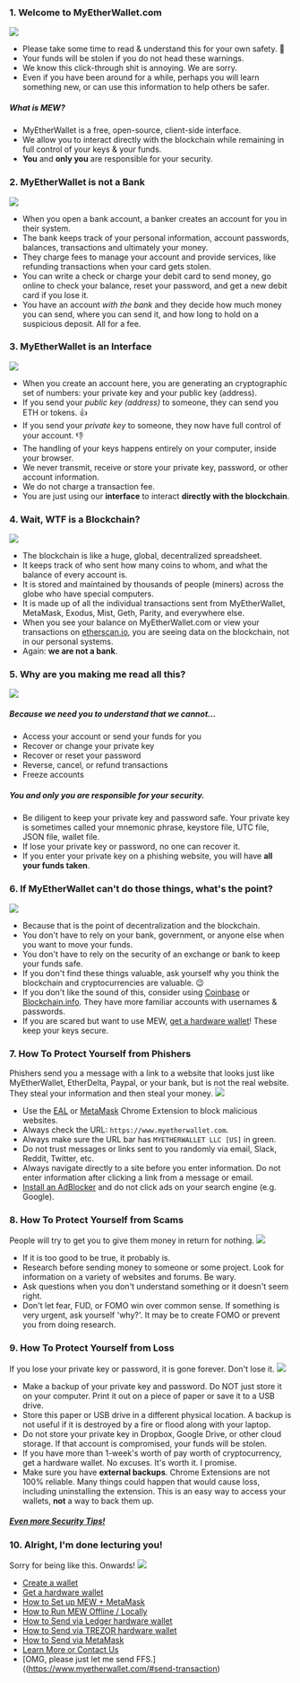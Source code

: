 ### 1. Welcome to MyEtherWallet.com
![](https://www.myetherwallet.com/images/onboarding_icon-01.svg)
- Please take some time to read &amp; understand this for your own safety. 🙏
- Your funds will be stolen if you do not head these warnings.
- We know this click-through shit is annoying. We are sorry.
- Even if you have been around for a while, perhaps you will learn something new, or can use this information to help others be safer.

##### What is MEW?
- MyEtherWallet is a free, open-source, client-side interface.
- We allow you to interact directly with the blockchain while remaining in full control of your keys &amp; your funds.
- **You** and **only you** are responsible for your security.

### 2. MyEtherWallet is not a Bank
![](https://www.myetherwallet.com/images/onboarding_icon-02.svg)
- When you open a bank account, a banker creates an account for you in their system.
- The bank keeps track of your personal information, account passwords, balances, transactions and ultimately your money.
- They charge fees to manage your account and provide services, like refunding transactions when your card gets stolen.
- You can write a check or charge your debit card to send money, go online to check your balance, reset your password, and get a new debit card if you lose it.
- You have an account *with the bank* and they decide how much money you can send, where you can send it, and how long to hold on a suspicious deposit. All for a fee.

### 3. MyEtherWallet is an Interface
![](https://www.myetherwallet.com/images/onboarding_icon-03.svg)
- When you create an account here, you are generating an cryptographic set of numbers: your private key and your public key (address).
- If you send your *public key (address)* to someone, they can send you ETH or tokens. 👍
- If you send your *private key* to someone, they now have full control of your account. 👎
- The handling of your keys happens entirely on your computer, inside your browser.
- We never transmit, receive or store your private key, password, or other account information.
- We do not charge a transaction fee.
- You are just using our **interface** to interact **directly with the blockchain**.

### 4. Wait, WTF is a Blockchain?
![](https://www.myetherwallet.com/images/onboarding_icon-04.svg)
- The blockchain is like a huge, global, decentralized spreadsheet.
- It keeps track of who sent how many coins to whom, and what the balance of every account is.
- It is stored and maintained by thousands of people (miners) across the globe who have special computers.
- It is made up of all the individual transactions sent from MyEtherWallet, MetaMask, Exodus, Mist, Geth, Parity, and everywhere else.
- When you see your balance on MyEtherWallet.com or view your transactions on [etherscan.io](https://etherscan.io), you are seeing data on the blockchain, not in our personal systems.
- Again: <strong>we are not a bank</strong>.

### 5. Why are you making me read all this?
![](https://www.myetherwallet.com/images/onboarding_icon-05.svg)

##### Because we need you to understand that we **cannot**...
- Access your account or send your funds for you
- Recover or change your private key
- Recover or reset your password
- Reverse, cancel, or refund transactions
- Freeze accounts

##### **You** and **only you** are responsible for your security.
- Be diligent to keep your private key and password safe. Your private key is sometimes called your mnemonic phrase, keystore file, UTC file, JSON file,  wallet file.
- If lose your private key or password, no one can recover it.
- If you enter your private key on a phishing website, you will have **all your funds taken**.

### 6. If MyEtherWallet can't do those things, what's the point?
![](https://www.myetherwallet.com/images/onboarding_icon-06.svg)
- Because that is the point of decentralization and the blockchain.
- You don't have to rely on your bank, government, or anyone else when you want to move your funds.
- You don't have to rely on the security of an exchange or bank to keep your funds safe.
- If you don't find these things valuable, ask yourself why you think the blockchain and cryptocurrencies are valuable. 😉
- If you don't like the sound of this, consider using [Coinbase](https://www.coinbase.com/) or [Blockchain.info](https://blockchain.info/wallet/#/signup). They have more familiar accounts with usernames &amp; passwords.
- If you are scared but want to use MEW, [get a hardware wallet](https://myetherwallet.github.io/knowledge-base/hardware-wallets/hardware-wallet-recommendations.html)! These keep your keys secure.

### 7. How To Protect Yourself from Phishers
Phishers send you a message with a link to a website that looks just like MyEtherWallet, EtherDelta, Paypal, or your bank, but is not the real website. They steal your information and then steal your money.
![](https://www.myetherwallet.com/images/onboarding_icon-07.svg)
- Use the [EAL](https://chrome.google.com/webstore/detail/etheraddresslookup/pdknmigbbbhmllnmgdfalmedcmcefdfn) or [MetaMask](https://myetherwallet.github.io/knowledge-base/migration/moving-from-private-key-to-metamask.html) Chrome Extension to block malicious websites.
- Always check the URL: `https://www.myetherwallet.com`.
- Always make sure the URL bar has `MYETHERWALLET LLC [US]` in green.
- Do not trust messages or links sent to you randomly via email, Slack, Reddit, Twitter, etc.
- Always navigate directly to a site before you enter information. Do not enter information after clicking a link from a message or email.
- [Install an AdBlocker](https://chrome.google.com/webstore/detail/ublock-origin/cjpalhdlnbpafiamejdnhcphjbkeiagm?hl=en) and do not click ads on your search engine (e.g. Google).

### 8. How To Protect Yourself from Scams
People will try to get you to give them money in return for nothing.
![](https://www.myetherwallet.com/images/onboarding_icon-08.svg)
- If it is too good to be true, it probably is.
- Research before sending money to someone or some project. Look for information on a variety of websites and forums. Be wary.
- Ask questions when you don't understand something or it doesn't seem right.
- Don't let fear, FUD, or FOMO win over common sense. If something is very urgent, ask yourself 'why?'. It may be to create FOMO or prevent you from doing research.

### 9. How To Protect Yourself from Loss
If you lose your private key or password, it is gone forever. Don't lose it.
![](https://www.myetherwallet.com/images/onboarding_icon-09.svg)
- Make a backup of your private key and password. Do NOT just store it on your computer. Print it out on a piece of paper or save it to a USB drive.
- Store this paper or USB drive in a different physical location. A backup is not useful if it is destroyed by a fire or flood along with your laptop.
- Do not store your private key in Dropbox, Google Drive, or other cloud storage. If that account is compromised, your funds will be stolen.
- If you have more than 1-week's worth of pay worth of cryptocurrency, get a hardware wallet. No excuses. It's worth it. I promise.
- Make sure you have **external backups**. Chrome Extensions are not 100% reliable. Many things could happen that would cause loss, including uninstalling the extension. This is an easy way to access your wallets, **not** a way to back them up.
##### [Even more Security Tips!](https://myetherwallet.github.io/knowledge-base/getting-started/protecting-yourself-and-your-funds.html)

### 10. Alright, I'm done lecturing you!
Sorry for being like this. Onwards!
![](https://www.myetherwallet.com/images/onboarding_icon-10.svg)
- [Create a wallet](https://www.myetherwallet.com/)
- [Get a hardware wallet](https://myetherwallet.github.io/knowledge-base/hardware-wallets/hardware-wallet-recommendations.html)
- [How to Set up MEW + MetaMask](https://myetherwallet.github.io/knowledge-base/migration/moving-from-private-key-to-metamask.html)
- [How to Run MEW Offline / Locally](https://myetherwallet.github.io/knowledge-base/offline/running-myetherwallet-locally.html)
- [How to Send via Ledger hardware wallet](https://myetherwallet.github.io/knowledge-base/migration/moving-from-private-key-to-ledger-hardware-wallet.html)
- [How to Send via TREZOR hardware wallet](https://myetherwallet.github.io/knowledge-base/hardware-wallets/trezor-sending-to-trezor-device.html)
- [How to Send via MetaMask](https://myetherwallet.github.io/knowledge-base/migration/moving-from-private-key-to-metamask.html)
- [Learn More or Contact Us](https://myetherwallet.github.io/knowledge-base/)
- [OMG, please just let me send FFS.]((https://www.myetherwallet.com/#send-transaction)
